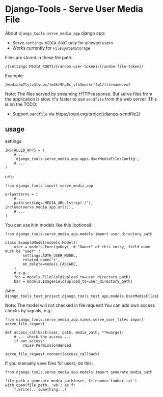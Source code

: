 # Django-Tools - Serve User Media File

About ```django_tools.serve_media_app``` django app:

* Serve ```settings.MEDIA_ROOT``` only for allowed users
* Works currently for ```FileSystemStorage```

Files are stored in these file path:

```
/{settings.MEDIA_ROOT}/{random-user-token}/{random-file-token}/
```

Example:

```
/media/w7tytv3lyupc/fm4kf9hp0c_vfx3onskrffw1/filename.ext
```


Note: The files served by streaming HTTP response. But serve files from the application is slow.
It's faster to use ```sendfile``` from the web server.
This is on the TODO:

* Support ```sendfile``` via https://pypi.org/project/django-sendfile2/


## usage


settings:
```
INSTALLED_APPS = (
    # ...
    'django_tools.serve_media_app.apps.UserMediaFilesConfig',
    # ...
)
```


urls:
```
from django_tools import serve_media_app

urlpatterns = [
    # ...
    path(settings.MEDIA_URL.lstrip('/'), include(serve_media_app.urls)),
    # ...
]
```


You can use it in models like this (optional):
```
from django_tools.serve_media_app.models import user_directory_path

class ExampleModel(models.Model):
    user = models.ForeignKey(  # "Owner" of this entry, field name must be "user" !
        settings.AUTH_USER_MODEL,
        related_name='+',
        on_delete=models.CASCADE,
    )
    # e.g.:
    foo = models.FileField(upload_to=user_directory_path)
    bar = models.ImageField(upload_to=user_directory_path)
```
(see: ```django_tools_test_project.django_tools_test_app.models.UserMediaFiles```)

Note: The model will not checked in file request!
You can add own access checks by signals, e.g.:
```
from django_tools.serve_media_app.views.serve_user_files import serve_file_request

def access_callback(user, path, media_path, **kwargs):
    # ... check the access ...
    if not access:
        raise PermissionDenied

serve_file_request.connect(access_callback)
```


If you manually save files for users, do this:
```
from django_tools.serve_media_app.models import generate_media_path

file_path = generate_media_path(user, filename='foobar.txt')
with open(file_path, 'wb') as f:
    f.write(...something...)
```



